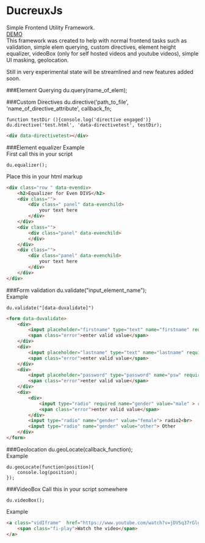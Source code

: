 # DucreuxJs
Simple Frontend Utility Framework.  
[DEMO](http://penheadcreative.com/ducreux/)  
This framework was created to help with normal frontend tasks such as validation, simple elem querying, custom directives, element height equalizer, videoBox (only for self hosted videos and youtube videos), simple UI masking, geolocation.

Still in very experimental state will be streamlined and new features added soon.

###Element Querying
du.query(name_of_elem);

###Custom Directives
du.directive('path_to_file', 'name_of_directive_attribute', callback_fn;
```
function testDir (){console.log('directive engaged')}  
du.directive('test.html', 'data-directivetest', testDir);  
```
```html
<div data-directivetest></div>
```

###Element equalizer
Example  
First call this in your script
```
du.equalizer();  
```
Place this in your html markup
```html
<div class="row " data-evendiv>
	<h2>Equalizer for Even DIVS</h2>
	<div class="">
		<div class=" panel" data-evenchild>
			your text here
		</div>
	</div>
	<div class="">
		<div class="panel" data-evenchild>
		</div>
	</div>
	<div class="">
		<div class="panel" data-evenchild>
			your text here
		</div>
	</div>
</div>
```

###Form validation
du.validate("input_element_name");  
Example  
```
du.validate("[data-duvalidate]")
```
```html
<form data-duvalidate>
	<div>
		<input placeholder="firstname" type="text" name="firstname" required>
		<span class="error">enter valid value</span>
	</div>
	<div>
		<input placeholder="lastname" type="text" name="lastname" required>
		<span class="error">enter valid value</span>
	</div>
	<div>
		<input placeholder="password" type="password" name="psw" required>
		<span class="error">enter valid value</span>
	</div>
	<div>
		<div>
			<input type="radio" required name="gender" value="male" > radio<br>
			<span class="error">enter valid value</span>
		</div>
		<input type="radio" name="gender" value="female"> radio2<br>
		<input type="radio" name="gender" value="other"> Other
	</div>
</form>
```
###Geolocation
du.geoLocate(callback_function);  
Example  
```
du.geoLocate(function(position){
	console.log(position);
});
```
###VideoBox
Call this in your script somewhere 
```
du.videoBox();  
```
Example 
```html
<a class="vidIframe"  href="https://www.youtube.com/watch?v=jDV5q37rGlg" >
	<span class="fi-play">Watch the video</span>
</a>
```

